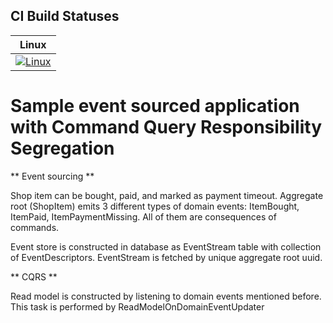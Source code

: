 ## CI Build Statuses
| Linux          |
|----------------|
|[![Linux][1]][2]|

[1]: https://travis-ci.org/illichso/event-source-cqrs-sample.svg?branch=master
[2]: https://travis-ci.org/illichso/event-source-cqrs-sample


# Sample event sourced application with Command Query Responsibility Segregation

** Event sourcing **

Shop item can be bought, paid, and marked as payment timeout. Aggregate root (ShopItem) emits 3 different types of domain events: ItemBought, ItemPaid, ItemPaymentMissing. All of them are consequences of commands.

Event store is constructed in database as EventStream table with collection of EventDescriptors. EventStream is fetched by unique aggregate root uuid.

** CQRS **

Read model is constructed by listening to domain events mentioned before. This task is performed by ReadModelOnDomainEventUpdater
